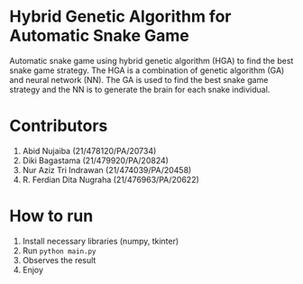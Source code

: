 # Hybrid Genetic Algorithm for Automatic Snake Game

Automatic snake game using hybrid genetic algorithm (HGA) to find the best snake game strategy. The HGA is a combination of genetic algorithm (GA) and neural network (NN). The GA is used to find the best snake game strategy and the NN is to generate the brain for each snake individual.

# Contributors

1. Abid Nujaiba (21/478120/PA/20734)
2. Diki Bagastama (21/479920/PA/20824)
3. Nur Aziz Tri Indrawan (21/474039/PA/20458)
4. R. Ferdian Dita Nugraha (21/476963/PA/20622)

# How to run

1. Install necessary libraries (numpy, tkinter)
2. Run `python main.py`
3. Observes the result
4. Enjoy
